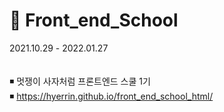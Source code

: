 # 🦁 Front_end_School    
2021.10.29 - 2022.01.27  <br> <br>   
◾ 멋쟁이 사자처럼 프론트엔드 스쿨 1기 <br>
◾ https://hyerrin.github.io/front_end_school_html/
  
 
